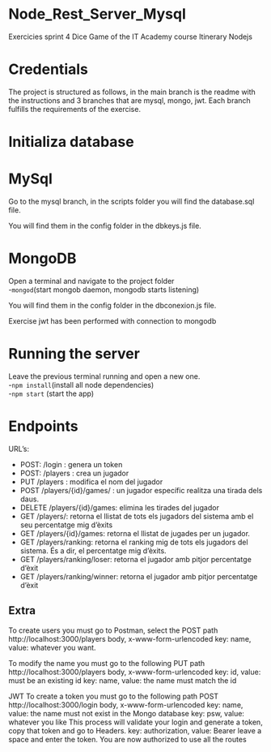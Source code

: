 # Node_Rest_Server_Mysql
Exercicies sprint 4 Dice Game of the IT Academy course
Itinerary Nodejs

# Credentials
The project is structured as follows, in the main branch is the readme with the instructions and 3 branches that are mysql, mongo, jwt.
Each branch fulfills the requirements of the exercise.

# Initializa database
# MySql
Go to the mysql branch, in the scripts folder you will find the database.sql file.

You will find them in the config folder in the dbkeys.js file.

# MongoDB
Open a terminal and navigate  to the project folder<br>
-`mongod`(start mongob daemon, mongodb starts listening)<br>

You will find them in the config folder in the dbconexion.js file.

Exercise jwt has been performed with connection to mongodb

# Running the server 
Leave the previous terminal running and open a new one.<br>
-`npm install`(install all node dependencies)<br>
-`npm start` (start the app)<br>

# Endpoints 
URL’s:
- POST: /login : genera un token 
- POST: /players : crea un jugador
- PUT /players : modifica el nom del jugador
- POST /players/{id}/games/ : un jugador específic realitza una tirada dels daus.
- DELETE /players/{id}/games: elimina les tirades del jugador
- GET /players/: retorna el llistat de tots els jugadors del sistema amb el seu   percentatge mig d’èxits
- GET /players/{id}/games: retorna el llistat de jugades per un jugador.
- GET /players/ranking: retorna el ranking mig de tots els jugadors del sistema. És a dir, el percentatge mig d’èxits.
- GET /players/ranking/loser: retorna el jugador amb pitjor percentatge d’èxit
- GET /players/ranking/winner: retorna el jugador amb pitjor percentatge d’èxit

## Extra

To create users you must go to Postman, select the POST path http://localhost:3000/players body, x-www-form-urlencoded
key: name, value: whatever you want.

To modify the name you must go to the following PUT path http://localhost:3000/players 
body, x-www-form-urlencoded
key: id, value: must be an existing id
key: name, value: the name must match the id

JWT
To create a token you must go to the following path 
POST http://localhost:3000/login 
body, x-www-form-urlencoded
key: name, value: the name must not exist in the Mongo database
key: psw, value: whatever you like
This process will validate your login and generate a token, copy that token and go to Headers.
key: authorization, value: Bearer leave a space and enter the token.
You are now authorized to use all the routes


